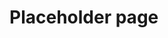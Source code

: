 <!--to be populated with high level design of the module in the ops-cli  repo -->
# Placeholder page
